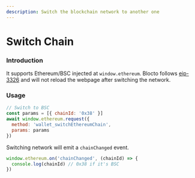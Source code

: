```yaml
---
description: Switch the blockchain network to another one
---
```


# Switch Chain

### Introduction

It supports Ethereum/BSC injected at `window.ethereum`. Blocto follows [eip-3326](https://github.com/rekmarks/EIPs/blob/3326-create/EIPS/eip-3326.md) and will not reload the webpage after switching the network.

### Usage

```javascript
// Switch to BSC
const params = [{ chainId: '0x38' }]
await window.ethereum.request({
  method: 'wallet_switchEthereumChain',
  params: params
})
```

Switching network will emit a `chainChanged` event.

```javascript
window.ethereum.on('chainChanged', (chainId) => {
  console.log(chainId) // 0x38 if it's BSC
})
```

